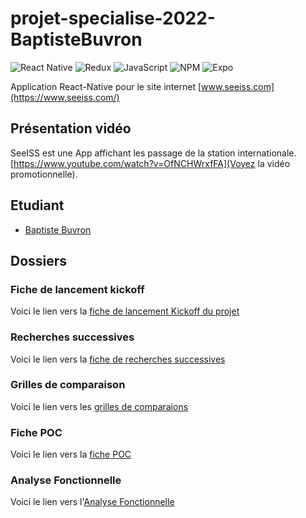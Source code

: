 # projet-specialise-2022-BaptisteBuvron
![React Native](https://img.shields.io/badge/React_Native-20232A?style=for-the-badge&logo=react&logoColor=61DAFB)
![Redux](https://img.shields.io/badge/redux-%23593d88.svg?style=for-the-badge&logo=redux&logoColor=white)
![JavaScript](https://img.shields.io/badge/javascript-%23323330.svg?style=for-the-badge&logo=javascript&logoColor=%23F7DF1E)
![NPM](https://img.shields.io/badge/NPM-%23000000.svg?style=for-the-badge&logo=npm&logoColor=white)
![Expo](https://img.shields.io/badge/expo-1C1E24?style=for-the-badge&logo=expo&logoColor=#D04A37)

Application React-Native pour le site internet [www.seeiss.com](https://www.seeiss.com/)

## Présentation vidéo

SeeISS est une App affichant les passage de la station internationale. [https://www.youtube.com/watch?v=OfNCHWrxfFA](Voyez la vidéo promotionnelle).

## Etudiant

* [Baptiste Buvron](https://github.com/BaptisteBuvron)

## Dossiers

### Fiche de lancement kickoff
Voici le lien vers la [fiche de lancement Kickoff du projet](https://docs.google.com/document/d/1v8cDOX77Kxkcqmp9VnuXRLi36eiy0RDUsld0MiUZu4I/edit?usp=sharing)

### Recherches successives
Voici le lien vers la [fiche de recherches successives](https://docs.google.com/presentation/d/1HfUESV6LpRq6pl4fzoU8J6BGbMtSDdoT0ULGW-u99Ks/edit?usp=sharing)

### Grilles de comparaison
Voici le lien vers les [grilles de comparaions](https://docs.google.com/presentation/d/19H8xYJS7rIZoEzLARjIVbxBDWFfIvxRuah2aXqljfmg/edit?usp=sharing)

### Fiche POC
Voici le lien vers la [fiche POC](https://docs.google.com/document/d/1w9B2XEsez5YCKeO7-TKQEUxlVpTfnXlUU6Z248-5c2A/edit?usp=sharing)

### Analyse Fonctionnelle
Voici le lien vers l'[Analyse Fonctionnelle](https://docs.google.com/presentation/d/1USqU59M4HdkLuaLTnNuMarrvedCq93VAKqXVbRZBlWw/edit?usp=sharing)
